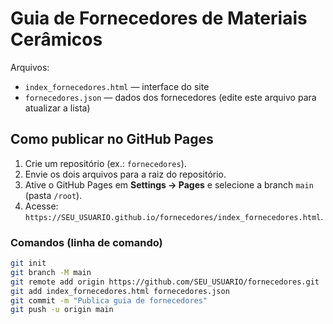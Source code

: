 
# Guia de Fornecedores de Materiais Cerâmicos

Arquivos:
- `index_fornecedores.html` — interface do site
- `fornecedores.json` — dados dos fornecedores (edite este arquivo para atualizar a lista)

## Como publicar no GitHub Pages

1. Crie um repositório (ex.: `fornecedores`).
2. Envie os dois arquivos para a raiz do repositório.
3. Ative o GitHub Pages em **Settings → Pages** e selecione a branch `main` (pasta `/root`).
4. Acesse: `https://SEU_USUARIO.github.io/fornecedores/index_fornecedores.html`.

### Comandos (linha de comando)
```bash
git init
git branch -M main
git remote add origin https://github.com/SEU_USUARIO/fornecedores.git
git add index_fornecedores.html fornecedores.json
git commit -m "Publica guia de fornecedores"
git push -u origin main
```
